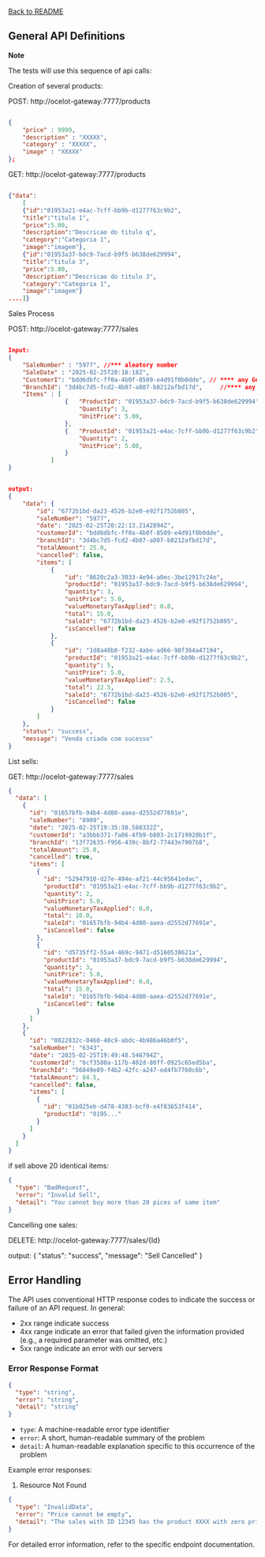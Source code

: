 [Back to README](./README.md)

## General API Definitions

**Note**

The tests will use this sequence of api calls:

Creation of several products:

POST: http://ocelot-gateway:7777/products
```json

{
    "price" : 9999,
    "description" : "XXXXX",
    "category" : "XXXXX",
    "image" : "XXXXX"
};
```
GET: http://ocelot-gateway:7777/products
```json

{"data":
    [
    {"id":"01953a21-e4ac-7cff-bb9b-d1277f63c9b2",
    "title":"titulo 1",
    "price":5.00,
    "description":"Descricao do titulo q",
    "category":"Categoria 1",
    "image":"imagem"},
    {"id":"01953a37-bdc9-7acd-b9f5-b638de629994",
    "title":"titulo 3",
    "price":5.00,
    "description":"Descricao do titulo 3",
    "category":"Categoria 1",
    "image":"imagem"}
....]}
```
Sales Process

POST: http://ocelot-gateway:7777/sales

```json

Input:
{
	"SaleNumber" : "5977", //*** aleatory number
	"SaleDate" : "2025-02-25T20:18:18Z",
	"CustomerI": "bdd6dbfc-ff0a-4b0f-8509-e4d91f0b0dde", // **** any Guid.NewGuid()
	"BranchId": "3d4bc7d5-fcd2-4b07-a807-b8212afbd17d", 	//**** any Guid.NewGuid()
	"Items" : [
				{ 	"ProductId": "01953a37-bdc9-7acd-b9f5-b638de629994",
					"Quantity": 3,
					"UnitPrice": 5.00,
				},
				{	"ProductId": "01953a21-e4ac-7cff-bb9b-d1277f63c9b2",
					"Quantity": 2,
					"UnitPrice": 5.00,
				}
			]
}
```

```json

output:
{
	"data": {
		"id": "6772b1bd-da23-4526-b2e0-e92f1752b805",
		"saleNumber": "5977",
		"date": "2025-02-25T20:22:13.2142894Z",
		"customerId": "bdd6dbfc-ff0a-4b0f-8509-e4d91f0b0dde",
		"branchId": "3d4bc7d5-fcd2-4b07-a807-b8212afbd17d",
		"totalAmount": 25.0,
		"cancelled": false,
		"items": [
			{
				"id": "8620c2a3-3033-4e94-a0ec-3be12917c24e",
				"productId": "01953a37-bdc9-7acd-b9f5-b638de629994",
				"quantity": 3,
				"unitPrice": 5.0,
				"valueMonetaryTaxApplied": 0.0,
				"total": 15.0,
				"saleId": "6772b1bd-da23-4526-b2e0-e92f1752b805",
				"isCancelled": false
			},
			{
				"id": "1d8a48b8-f232-4abe-ad66-98f364a47194",
				"productId": "01953a21-e4ac-7cff-bb9b-d1277f63c9b2",
				"quantity": 5,
				"unitPrice": 5.0,
				"valueMonetaryTaxApplied": 2.5,
				"total": 22.5,
				"saleId": "6772b1bd-da23-4526-b2e0-e92f1752b805",
				"isCancelled": false
			}
		]
	},
	"status": "success",
	"message": "Venda criada com sucesso"
}
```

List sells:

GET: http://ocelot-gateway:7777/sales

```json
{
  "data": [
    {
      "id": "01657bfb-94b4-4d80-aaea-d2552d77691e",
      "saleNumber": "8909",
      "date": "2025-02-25T19:35:30.588332Z",
      "customerId": "a3bbb371-fa86-4fb9-b803-2c1719920b1f",
      "branchId": "13f72635-f956-439c-8bf2-77443e7907b8",
      "totalAmount": 25.0,
      "cancelled": true,
      "items": [
        {
          "id": "52947910-d27e-494e-af21-44c95641edac",
          "productId": "01953a21-e4ac-7cff-bb9b-d1277f63c9b2",
          "quantity": 2,
          "unitPrice": 5.0,
          "valueMonetaryTaxApplied": 0.0,
          "total": 10.0,
          "saleId": "01657bfb-94b4-4d80-aaea-d2552d77691e",
          "isCancelled": false
        },
        {
          "id": "d5735ff2-55a4-469c-9471-d5160538621a",
          "productId": "01953a37-bdc9-7acd-b9f5-b638de629994",
          "quantity": 3,
          "unitPrice": 5.0,
          "valueMonetaryTaxApplied": 0.0,
          "total": 15.0,
          "saleId": "01657bfb-94b4-4d80-aaea-d2552d77691e",
          "isCancelled": false
        }
      ]
    },
    {
      "id": "0822832c-0460-48c9-abdc-4b986a46b0f5",
      "saleNumber": "6343",
      "date": "2025-02-25T19:49:48.546794Z",
      "customerId": "6cf3580a-117b-402d-80ff-0925c65ed5ba",
      "branchId": "56849e89-f4b2-42fc-a247-ed4fb7760c6b",
      "totalAmount": 84.5,
      "cancelled": false,
      "items": [
        {
          "id": "01b025eb-d478-4383-bcf0-e4f83653f414",
          "productId": "0195..."
        }
      ]
    }
  ]
}
```

if sell above 20 identical items:

```json
{
  "type": "BadRequest",
  "error": "Invalid Sell",
  "detail": "You cannot buy more than 20 pices of same item"
}
```

Cancelling one sales:

DELETE: http://ocelot-gateway:7777/sales/{Id}

output:
{
"status": "success",
"message": "Sell Cancelled"
}

## Error Handling

The API uses conventional HTTP response codes to indicate the success or failure of an API request. In general:

- 2xx range indicate success
- 4xx range indicate an error that failed given the information provided (e.g., a required parameter was omitted, etc.)
- 5xx range indicate an error with our servers

### Error Response Format

```json
{
  "type": "string",
  "error": "string",
  "detail": "string"
}
```

- `type`: A machine-readable error type identifier
- `error`: A short, human-readable summary of the problem
- `detail`: A human-readable explanation specific to this occurrence of the problem

Example error responses:

1. Resource Not Found

```json
{
  "type": "InvalidData",
  "error": "Price cannot be empty",
  "detail": "The sales with ID 12345 has the product XXXX with zero price"
}
```

For detailed error information, refer to the specific endpoint documentation.
